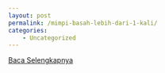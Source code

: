 ```yaml
---
layout: post
permalink: /mimpi-basah-lebih-dari-1-kali/
categories:
    - Uncategorized
---
```


[Baca Selengkapnya](/01)